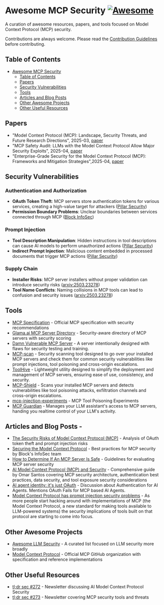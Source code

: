 # Awesome MCP Security [![Awesome](https://awesome.re/badge.svg)](https://awesome.re)

A curation of awesome resources, papers, and tools focused on Model Context Protocol (MCP) security.

Contributions are always welcome. Please read the [Contribution Guidelines](CONTRIBUTING.md) before contributing.

## Table of Contents

- [Awesome MCP Security](#awesome-mcp-security)
  - [Table of Contents](#table-of-contents)
  - [Papers](#papers)
  - [Security Vulnerabilities](#security-vulnerabilities)
  - [Tools](#tools)
  - [Articles and Blog Posts](#articles-and-blog-posts)
  - [Other Awesome Projects](#other-awesome-projects)
  - [Other Useful Resources](#other-useful-resources)

## Papers

- "Model Context Protocol (MCP): Landscape, Security Threats, and Future Research Directions", 2025-03, [paper](https://arxiv.org/abs/2503.23278)
- "MCP Safety Audit: LLMs with the Model Context Protocol Allow Major Security Exploits", 2025-04, [paper](https://arxiv.org/abs/2504.03767)
- "Enterprise-Grade Security for the Model Context Protocol (MCP): Frameworks and Mitigation Strategies",2025-04, [paper](https://arxiv.org/pdf/2504.08623)

## Security Vulnerabilities

### Authentication and Authorization

- **OAuth Token Theft**: MCP servers store authentication tokens for various services, creating a high-value target for attackers ([Pillar Security](https://www.pillar.security/blog/the-security-risks-of-model-context-protocol-mcp))
- **Permission Boundary Problems**: Unclear boundaries between services connected through MCP ([Block InfoSec](https://block.github.io/goose/blog/2025/03/31/securing-mcp/))

### Prompt Injection

- **Tool Description Manipulation**: Hidden instructions in tool descriptions can cause AI models to perform unauthorized actions ([Pillar Security](https://www.pillar.security/blog/the-security-risks-of-model-context-protocol-mcp))
- **Indirect Prompt Injection**: Malicious content embedded in processed documents that trigger MCP actions ([Pillar Security](https://www.pillar.security/blog/the-security-risks-of-model-context-protocol-mcp))

### Supply Chain

- **Installer Risks**: MCP server installers without proper validation can introduce security risks ([arxiv:2503.23278](https://arxiv.org/abs/2503.23278))
- **Tool Name Conflicts**: Naming collisions in MCP tools can lead to confusion and security issues ([arxiv:2503.23278](https://arxiv.org/abs/2503.23278))

## Tools

- [MCP Specification](https://spec.modelcontextprotocol.io/specification/2025-03-26/) - Official MCP specification with security recommendations
- [Glama.ai MCP Server Directory](https://block.github.io/goose/blog/2025/03/26/mcp-security/) - Security-aware directory of MCP servers with security scoring
- [Damn Vulnerable MCP Server](https://github.com/harishsg993010/damn-vulnerable-MCP-server) - A server intentionally designed with flaws for security testing and training.
- [MCP-scan](https://github.com/invariantlabs-ai/mcp-scan?tab=readme-ov-file) - Security scanning tool designed to go over your installed MCP servers and check them for common security vulnerabilities like prompt injections, tool poisoning and cross-origin escalations.
- [ToolHive](https://github.com/StacklokLabs/toolhive) - Lightweight utility designed to simplify the deployment and management of MCP servers, ensuring ease of use, consistency, and security.
- [MCP-Shield](https://github.com/riseandignite/mcp-shield) - Scans your installed MCP servers and detects vulnerabilities like tool poisoning attacks, exfiltration channels and cross-origin escalations.
- [mcp-injection-experiments](https://github.com/invariantlabs-ai/mcp-injection-experiments/tree/main) - MCP Tool Poisoning Experiments
- [MCP Guardian](https://github.com/eqtylab/mcp-guardian) - Manages your LLM assistant's access to MCP servers, handing you realtime control of your LLM's activity.

## Articles and Blog Posts - 

- [The Security Risks of Model Context Protocol (MCP)](https://www.pillar.security/blog/the-security-risks-of-model-context-protocol-mcp) - Analysis of OAuth token theft and prompt injection risks
- [Securing the Model Context Protocol](https://block.github.io/goose/blog/2025/03/31/securing-mcp/) - Best practices for MCP security by Block's InfoSec team
- [How to Determine If An MCP Server Is Safe](https://block.github.io/goose/blog/2025/03/26/mcp-security/) - Guidelines for evaluating MCP server security
- [AI Model Context Protocol (MCP) and Security](https://community.cisco.com/t5/security-blogs/ai-model-context-protocol-mcp-and-security/ba-p/5274394) - Comprehensive guide by Omar Santos covering MCP security architecture, authentication best practices, data security, and tool exposure security considerations
- [AI agent identity: it's just OAuth](https://mayakaczorowski.com/blogs/ai-agent-authentication) - Discussion about Authentication for AI Agents. Mentions OAuth Fails for MCP based AI Agents.
- [Model Context Protocol has prompt injection security problems](https://simonwillison.net/2025/Apr/9/mcp-prompt-injection/) - As more people start hacking around with implementations of MCP (the Model Context Protocol, a new standard for making tools available to LLM-powered systems) the security implications of tools built on that protocol are starting to come into focus.

## Other Awesome Projects

- [Awesome LLM Security](https://github.com/corca-ai/awesome-llm-security) - A curated list focused on LLM security more broadly
- [Model Context Protocol](https://github.com/modelcontextprotocol) - Official MCP GitHub organization with specification and reference implementations

## Other Useful Resources

- [tl;dr sec #272](https://tldrsec.com/p/tldr-sec-272) - Newsletter discussing AI Model Context Protocol Security
- [tl;dr sec #273](https://tldrsec.com/p/tldr-sec-273) - Newsletter covering MCP security tools and threats
